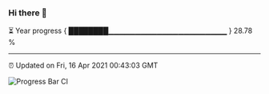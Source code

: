 ### Hi there 👋

⏳ Year progress { ████████▁▁▁▁▁▁▁▁▁▁▁▁▁▁▁▁▁▁▁▁▁▁ } 28.78 %

---

⏰ Updated on Fri, 16 Apr 2021 00:43:03 GMT

![Progress Bar CI](https://github.com/liununu/liununu/workflows/Progress%20Bar%20CI/badge.svg)
